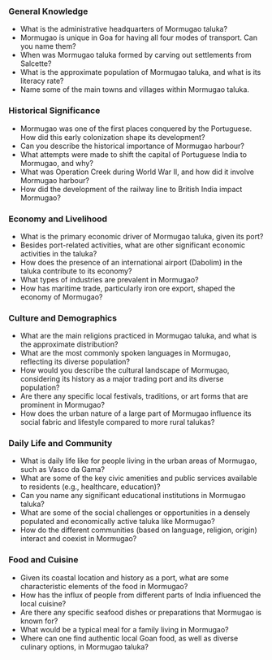 ### General Knowledge
- What is the administrative headquarters of Mormugao taluka?
- Mormugao is unique in Goa for having all four modes of transport. Can you name them?
- When was Mormugao taluka formed by carving out settlements from Salcette?
- What is the approximate population of Mormugao taluka, and what is its literacy rate?
- Name some of the main towns and villages within Mormugao taluka.

### Historical Significance
- Mormugao was one of the first places conquered by the Portuguese. How did this early colonization shape its development?
- Can you describe the historical importance of Mormugao harbour?
- What attempts were made to shift the capital of Portuguese India to Mormugao, and why?
- What was Operation Creek during World War II, and how did it involve Mormugao harbour?
- How did the development of the railway line to British India impact Mormugao?

### Economy and Livelihood
- What is the primary economic driver of Mormugao taluka, given its port?
- Besides port-related activities, what are other significant economic activities in the taluka?
- How does the presence of an international airport (Dabolim) in the taluka contribute to its economy?
- What types of industries are prevalent in Mormugao?
- How has maritime trade, particularly iron ore export, shaped the economy of Mormugao?

### Culture and Demographics
- What are the main religions practiced in Mormugao taluka, and what is the approximate distribution?
- What are the most commonly spoken languages in Mormugao, reflecting its diverse population?
- How would you describe the cultural landscape of Mormugao, considering its history as a major trading port and its diverse population?
- Are there any specific local festivals, traditions, or art forms that are prominent in Mormugao?
- How does the urban nature of a large part of Mormugao influence its social fabric and lifestyle compared to more rural talukas?

### Daily Life and Community
- What is daily life like for people living in the urban areas of Mormugao, such as Vasco da Gama?
- What are some of the key civic amenities and public services available to residents (e.g., healthcare, education)?
- Can you name any significant educational institutions in Mormugao taluka?
- What are some of the social challenges or opportunities in a densely populated and economically active taluka like Mormugao?
- How do the different communities (based on language, religion, origin) interact and coexist in Mormugao?

### Food and Cuisine
- Given its coastal location and history as a port, what are some characteristic elements of the food in Mormugao?
- How has the influx of people from different parts of India influenced the local cuisine?
- Are there any specific seafood dishes or preparations that Mormugao is known for?
- What would be a typical meal for a family living in Mormugao?
- Where can one find authentic local Goan food, as well as diverse culinary options, in Mormugao taluka?
